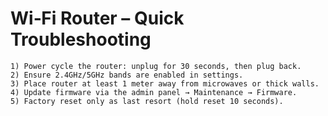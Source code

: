  # Wi‑Fi Router – Quick Troubleshooting
    1) Power cycle the router: unplug for 30 seconds, then plug back.
    2) Ensure 2.4GHz/5GHz bands are enabled in settings.
    3) Place router at least 1 meter away from microwaves or thick walls.
    4) Update firmware via the admin panel → Maintenance → Firmware.
    5) Factory reset only as last resort (hold reset 10 seconds).